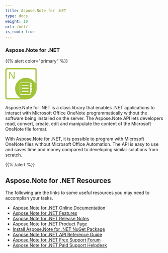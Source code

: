```yaml
---
title: Aspose.Note for .NET
type: docs
weight: 10
url: /net/
is_root: true
---
```


### **Aspose.Note for .NET**
{{% alert color="primary" %}} 

![todo:image_alt_text](home_1.png)

Aspose.Note for .NET is a class library that enables .NET applications to interact with Microsoft Office OneNote programmatically without the software being installed on the server. The Aspose.Note API lets developers read, convert, create, edit and manipulate the content of the Microsoft OneNote file format.

With Aspose.Note for .NET, it is possible to program with Microsoft OneNote files without Microsoft Office Automation. The API is easy to use and saves time and money compared to developing similar solutions from scratch.

{{% /alert %}} 
## **Aspose.Note for .NET Resources**
The following are the links to some useful resources you may need to accomplish your tasks.

- [Aspose.Note for .NET Online Documentation](/note/net/)
- [Aspose.Note for .NET Features](/note/net/product-overview/)
- [Aspose.Note for .NET Release Notes](/note/net/release-notes/)
- [Aspose.Note for .NET Product Page](https://products.aspose.com/note/net/)
- [Install Aspose.Note for .NET NuGet Package](https://www.nuget.org/packages/Aspose.Note/)
- [Aspose.Note for .NET API Reference Guide](https://apireference.aspose.com/note/net)
- [Aspose.Note for .NET Free Support Forum](https://forum.aspose.com/c/note/28)
- [Aspose.Note for .NET Paid Support Helpdesk](https://helpdesk.aspose.com/)
